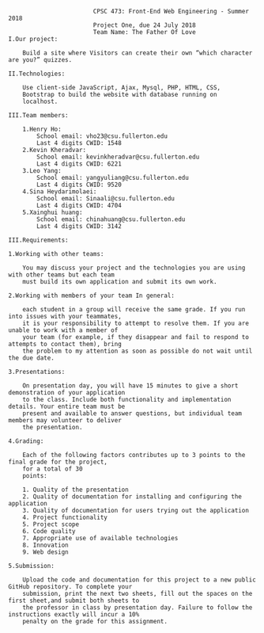 
                            CPSC 473: Front-End Web Engineering - Summer 2018
                            Project One, due 24 July 2018
                            Team Name: The Father Of Love
    I.Our project:

        Build a site where Visitors can create their own “which character are you?” quizzes.

    II.Technologies: 

        Use client-side JavaScript, Ajax, Mysql, PHP, HTML, CSS,
        Bootstrap to build the website with database running on 
        localhost.

    III.Team members:

        1.Henry Ho:
            School email: vho23@csu.fullerton.edu
            Last 4 digits CWID: 1548
        2.Kevin Kheradvar:
            School email: kevinkheradvar@csu.fullerton.edu
            Last 4 digits CWID: 6221
        3.Leo Yang:
            School email: yangyuliang@csu.fullerton.edu
            Last 4 digits CWID: 9520
        4.Sina Heydarimolaei:
            School email: Sinaali@csu.fullerton.edu
            Last 4 digits CWID: 4704
        5.Xainghui huang:
            School email: chinahuang@csu.fullerton.edu
            Last 4 digits CWID: 3142

    III.Requirements:
    
    1.Working with other teams:

        You may discuss your project and the technologies you are using with other teams but each team 
        must build its own application and submit its own work.

    2.Working with members of your team In general: 

        each student in a group will receive the same grade. If you run into issues with your teammates,
        it is your responsibility to attempt to resolve them. If you are unable to work with a member of 
        your team (for example, if they disappear and fail to respond to attempts to contact them), bring 
        the problem to my attention as soon as possible do not wait until the due date.

    3.Presentations:

        On presentation day, you will have 15 minutes to give a short demonstration of your application
        to the class. Include both functionality and implementation details. Your entire team must be 
        present and available to answer questions, but individual team members may volunteer to deliver 
        the presentation.

    4.Grading:

        Each of the following factors contributes up to 3 points to the final grade for the project,
        for a total of 30
        points:

        1. Quality of the presentation
        2. Quality of documentation for installing and configuring the application
        3. Quality of documentation for users trying out the application
        4. Project functionality
        5. Project scope
        6. Code quality
        7. Appropriate use of available technologies
        8. Innovation
        9. Web design

    5.Submission:

        Upload the code and documentation for this project to a new public GitHub repository. To complete your
        submission, print the next two sheets, fill out the spaces on the first sheet,and submit both sheets to 
        the professor in class by presentation day. Failure to follow the instructions exactly will incur a 10% 
        penalty on the grade for this assignment.
